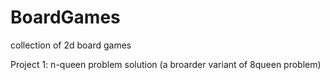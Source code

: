 # BoardGames
collection of 2d board games

Project 1:
n-queen problem solution (a broarder variant of 8queen problem)
